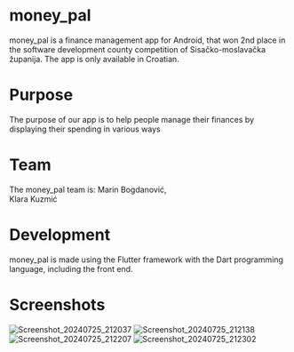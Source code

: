 # money_pal
money_pal is a finance management app for Android, that won 2nd place in the software development county competition of Sisačko-moslavačka županija. The app is only available in Croatian.

# Purpose
The purpose of our app is to help people manage their finances by displaying their spending in various ways

# Team
The money_pal team is:
Marin Bogdanović,<br>
Klara Kuzmić

# Development
money_pal is made using the Flutter framework with the Dart programming language, including the front end.

# Screenshots
![Screenshot_20240725_212037](https://github.com/user-attachments/assets/9507c592-0bba-4297-b038-f32ee33aa46b)
![Screenshot_20240725_212138](https://github.com/user-attachments/assets/a56e500f-cfaa-4283-9fa8-37512d5233ee)
![Screenshot_20240725_212207](https://github.com/user-attachments/assets/81ec9c61-85c5-4d6b-a96b-4fd93cfb5d66)
![Screenshot_20240725_212302](https://github.com/user-attachments/assets/f1bf5d59-ec5d-44fd-9d44-097b76240fa4)
